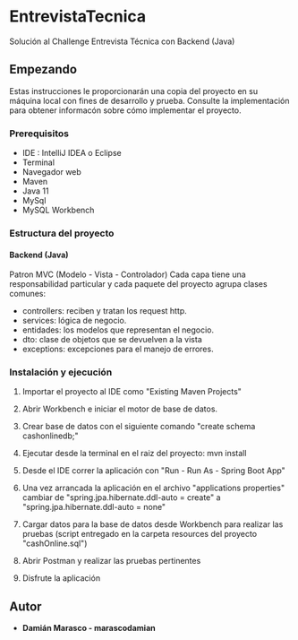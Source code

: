 # EntrevistaTecnica

Solución al Challenge ​Entrevista Técnica con Backend (Java)

## Empezando

Estas instrucciones le proporcionarán una copia del proyecto en su máquina local con fines de desarrollo y prueba. Consulte la implementación para obtener informacón sobre cómo implementar el proyecto.

### Prerequisitos

- IDE : IntelliJ IDEA o Eclipse
- Terminal
- Navegador web
- Maven
- Java 11
- MySql
- MySQL Workbench

### Estructura del proyecto

#### Backend (Java)
Patron MVC (Modelo - Vista - Controlador)
Cada capa tiene una responsabilidad particular y cada paquete del proyecto agrupa clases comunes: 
- controllers: reciben y tratan los request http.
- services: lógica de negocio.
- entidades: los modelos que representan el negocio.
- dto: clase de objetos que se devuelven a la vista
- exceptions: excepciones para el manejo de errores.

### Instalación y ejecución

1. Importar el proyecto al IDE como "Existing Maven Projects"

2. Abrir Workbench e iniciar el motor de base de datos.

3. Crear base de datos con el siguiente comando "create schema cashonlinedb;" 

4. Ejecutar desde la terminal en el raiz del proyecto: mvn install

5. Desde el IDE correr la aplicación con "Run - Run As - Spring Boot App"

6. Una vez arrancada la aplicación en el archivo "applications properties" cambiar de "spring.jpa.hibernate.ddl-auto = create" a "spring.jpa.hibernate.ddl-auto = none"  

7. Cargar datos para la base de datos desde Workbench para realizar las pruebas (script entregado en la carpeta resources del proyecto "cashOnline.sql")

8. Abrir Postman y realizar las pruebas pertinentes 

9. Disfrute la aplicación


## Autor

* **Damián Marasco - marascodamian** 
 

